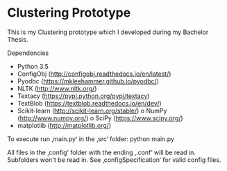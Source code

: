 # Clustering Prototype

This is my Clustering prototype which I developed during my Bachelor Thesis.

Dependencies
-	Python 3.5
-	ConfigObj (http://configobj.readthedocs.io/en/latest/)
-	Pyodbc (https://mkleehammer.github.io/pyodbc/)
-	NLTK (http://www.nltk.org/)
-	Textacy (https://pypi.python.org/pypi/textacy)
-	TextBlob (https://textblob.readthedocs.io/en/dev/)
-	Scikit-learn (http://scikit-learn.org/stable/)
	o	NumPy (http://www.numpy.org/)
	o	SciPy (https://www.scipy.org/)
-	matplotlib (http://matplotlib.org/)

To execute run ‚main.py‘ in the ‚src‘ folder:
python main.py

All files in the ‚config‘ folder with the ending ‚.conf‘ will be read in.
Subfolders won't be read in.
See ‚configSpecification‘ for valid config files.